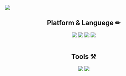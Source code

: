<img src="https://capsule-render.vercel.app/api?type=waving&color=auto&height=200&section=header&text=Board%20CRUD&fontSize=60" />


<div align="center">
  <h2> Platform & Languege ✏ </h2>
  <img src="https://img.shields.io/badge/spring-6DB33F?style=flat-square&logo=Spring&logoColor=green"/>
  <img src="https://img.shields.io/badge/MariaDB-003545?style=flat-square&logo=MariaDB&logoColor=brown"/>
  <img src="https://img.shields.io/badge/Java-007396?style=flat-square&logo=Java&logoColor=red"/>
  <img src="https://img.shields.io/badge/HTML5-E34F26?style=flat-square&logo=HTML5&logoColor=white"/>
</div>
<br />
<div align="center">
  <h2> Tools ⚒ </h2>
  <img src="https://img.shields.io/badge/IntelliJ IDEA-000000?style=flat-square&logo=IntelliJ IDEA&logoColor=white"/>
  <img src="https://img.shields.io/badge/GitHub-181717?style=flat-square&logo=GitHub&logoColor=white"/>
</div>
